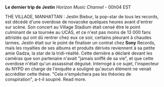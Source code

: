 **Le dernier trip de Jestin**
*Horizon Music Channel* - 00h04 EST

THE VILLAGE, MANHATTAN : Jestin Biebur, la pop-star de tous les records, est décédé d'une overdose de novacoke quelques heures avant d'entrer sur scène. Son concert au Village Stadium était censé être le point culminant de sa tournée au UCAS, et ce n'est pas moins de 13 000 fans attristés qui ont dû rentrer chez eux ce soir, certains pleurant à chaudes larmes.
Jestin était sur le point de finaliser un contrat chez **Sony** Records, mais les royalties de ses albums et produits dérivés reviennent à sa petite amie Gadza, la star de la tridi-réalité. Cette dernière a déclaré devant les caméras que son partenaire n'avait "jamais sniffé de sa vie", et que cette overdose n'était qu'un assassinat déguisé. Interrogé à ce sujet, l'inspecteur du NYPD en charge de l'enquête a souligné qu'aucun élément ne venait accréditer cette thèse. "Cela n'empêchera pas les théories de conspiration", a-t-il soupiré. Read more.
